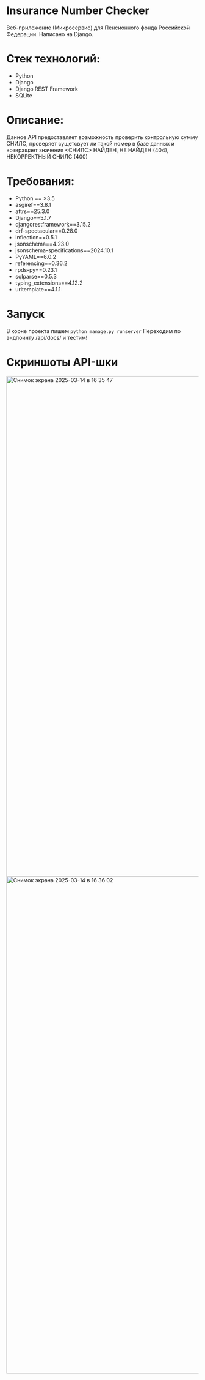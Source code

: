 # Insurance Number Checker
Веб-приложение (Микросервис) для Пенсионного фонда Российской Федерации. Написано на Django.

# Стек технологий:
* Python
* Django
* Django REST Framework
* SQLite

# Описание:
Данное API предоставляет возможность проверить контрольную сумму СНИЛС, проверяет сущетсвует ли такой номер в базе данных и возвращает значения <СНИЛС> НАЙДЕН, НЕ НАЙДЕН (404), НЕКОРРЕКТНЫЙ СНИЛС (400)

# Требования:
* Python == >3.5
* asgiref==3.8.1
* attrs==25.3.0
* Django==5.1.7
* djangorestframework==3.15.2
* drf-spectacular==0.28.0
* inflection==0.5.1
* jsonschema==4.23.0
* jsonschema-specifications==2024.10.1
* PyYAML==6.0.2
* referencing==0.36.2
* rpds-py==0.23.1
* sqlparse==0.5.3
* typing_extensions==4.12.2
* uritemplate==4.1.1

# Запуск
В корне проекта пишем ```python manage.py runserver```
Переходим по эндпоинту /api/docs/  и тестим!

# Скриншоты API-шки
<img width="1307" alt="Снимок экрана 2025-03-14 в 16 35 47" src="https://github.com/user-attachments/assets/0b13e6ee-8cc3-468f-abe0-db9bb31bb048" />
<img width="1300" alt="Снимок экрана 2025-03-14 в 16 36 02" src="https://github.com/user-attachments/assets/0d73cb73-6485-43f5-aeda-72f0b3ea80f4" />

